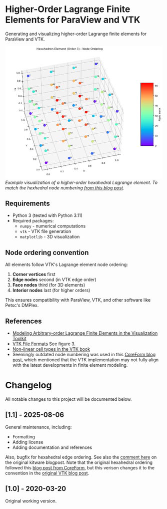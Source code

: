 # Higher-Order Lagrange Finite Elements for ParaView and VTK

Generating and visualizing higher-order Lagrange finite elements for ParaView
and VTK. 

![Example of a hexahedral Lagrange element](example_hexahedral.png "Hexahedral Lagrange Element Visualization")
*Example visualization of a higher-order hexahedral Lagrange element. To match
the hexhedral node numbering [from this blog
post](https://www.kitware.com/modeling-arbitrary-order-lagrange-finite-elements-in-the-visualization-toolkit/).*

## Requirements

- Python 3 (tested with Python 3.11)
- Required packages:
  - `numpy` - numerical computations
  - `vtk` - VTK file generation
  - `matplotlib` - 3D visualization


## Node ordering convention

All elements follow VTK's Lagrange element node ordering:
1. **Corner vertices** first
2. **Edge nodes** second (in VTK edge order)
3. **Face nodes** third (for 3D elements)
4. **Interior nodes** last (for higher orders)

This ensures compatibility with ParaView, VTK, and other software like Petsc's DMPlex.

## References

- [Modeling Arbitrary-order Lagrange Finite Elements in the Visualization
  Toolkit](https://www.kitware.com/modeling-arbitrary-order-lagrange-finite-elements-in-the-visualization-toolkit/)
- [VTK File
  Formats](https://vtk.org/wp-content/uploads/2015/04/file-formats.pdf) See
  figure 3.
- [Non-linear cell types in the VTK
  book](https://book.vtk.org/en/latest/VTKBook/05Chapter5.html#nonlinear-types)
- Seemingly outdated node numbering was used in this [CoreForm blog
  post](https://www.kitware.com/implementation-of-rational-bezier-cells-into-vtk/),
  which mentioned that the VTK implementation may not fully align with the latest
  developments in finite element modeling.

# Changelog

All notable changes to this project will be documented below.

## [1.1] - 2025-08-06

General maintenance, including:

- Formatting
- Adding license
- Adding documentation and references

Also, bugfix for hexahedral edge ordering. See also the [comment
here](https://www.kitware.com/modeling-arbitrary-order-lagrange-finite-elements-in-the-visualization-toolkit/#comment-1875)
on the original kitware blogpost. Note that the original hexahedral ordering
followed this [blog post from
CoreForm](https://www.kitware.com/implementation-of-rational-bezier-cells-into-vtk/),
but this verison changes it to the convention in the [original VTK blog
post](https://www.kitware.com/modeling-arbitrary-order-lagrange-finite-elements-in-the-visualization-toolkit).

## [1.0] - 2020-03-20

Original working version.